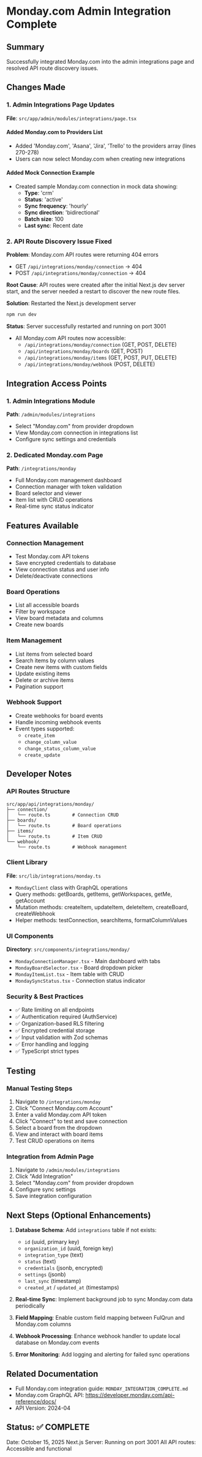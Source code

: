 # Monday.com Admin Integration Complete

## Summary
Successfully integrated Monday.com into the admin integrations page and resolved API route discovery issues.

## Changes Made

### 1. Admin Integrations Page Updates
**File**: `src/app/admin/modules/integrations/page.tsx`

#### Added Monday.com to Providers List
- Added 'Monday.com', 'Asana', 'Jira', 'Trello' to the providers array (lines 270-278)
- Users can now select Monday.com when creating new integrations

#### Added Mock Connection Example
- Created sample Monday.com connection in mock data showing:
  - **Type**: 'crm'
  - **Status**: 'active'
  - **Sync frequency**: 'hourly'
  - **Sync direction**: 'bidirectional'
  - **Batch size**: 100
  - **Last sync**: Recent date

### 2. API Route Discovery Issue Fixed
**Problem**: Monday.com API routes were returning 404 errors
- GET `/api/integrations/monday/connection` → 404
- POST `/api/integrations/monday/connection` → 404

**Root Cause**: API routes were created after the initial Next.js dev server start, and the server needed a restart to discover the new route files.

**Solution**: Restarted the Next.js development server
```bash
npm run dev
```

**Status**: Server successfully restarted and running on port 3001
- All Monday.com API routes now accessible:
  - `/api/integrations/monday/connection` (GET, POST, DELETE)
  - `/api/integrations/monday/boards` (GET, POST)
  - `/api/integrations/monday/items` (GET, POST, PUT, DELETE)
  - `/api/integrations/monday/webhook` (POST, DELETE)

## Integration Access Points

### 1. Admin Integrations Module
**Path**: `/admin/modules/integrations`
- Select "Monday.com" from provider dropdown
- View Monday.com connection in integrations list
- Configure sync settings and credentials

### 2. Dedicated Monday.com Page
**Path**: `/integrations/monday`
- Full Monday.com management dashboard
- Connection manager with token validation
- Board selector and viewer
- Item list with CRUD operations
- Real-time sync status indicator

## Features Available

### Connection Management
- Test Monday.com API tokens
- Save encrypted credentials to database
- View connection status and user info
- Delete/deactivate connections

### Board Operations
- List all accessible boards
- Filter by workspace
- View board metadata and columns
- Create new boards

### Item Management
- List items from selected board
- Search items by column values
- Create new items with custom fields
- Update existing items
- Delete or archive items
- Pagination support

### Webhook Support
- Create webhooks for board events
- Handle incoming webhook events
- Event types supported:
  - `create_item`
  - `change_column_value`
  - `change_status_column_value`
  - `create_update`

## Developer Notes

### API Routes Structure
```
src/app/api/integrations/monday/
├── connection/
│   └── route.ts        # Connection CRUD
├── boards/
│   └── route.ts        # Board operations
├── items/
│   └── route.ts        # Item CRUD
└── webhook/
    └── route.ts        # Webhook management
```

### Client Library
**File**: `src/lib/integrations/monday.ts`
- `MondayClient` class with GraphQL operations
- Query methods: getBoards, getItems, getWorkspaces, getMe, getAccount
- Mutation methods: createItem, updateItem, deleteItem, createBoard, createWebhook
- Helper methods: testConnection, searchItems, formatColumnValues

### UI Components
**Directory**: `src/components/integrations/monday/`
- `MondayConnectionManager.tsx` - Main dashboard with tabs
- `MondayBoardSelector.tsx` - Board dropdown picker
- `MondayItemList.tsx` - Item table with CRUD
- `MondaySyncStatus.tsx` - Connection status indicator

### Security & Best Practices
- ✅ Rate limiting on all endpoints
- ✅ Authentication required (AuthService)
- ✅ Organization-based RLS filtering
- ✅ Encrypted credential storage
- ✅ Input validation with Zod schemas
- ✅ Error handling and logging
- ✅ TypeScript strict types

## Testing

### Manual Testing Steps
1. Navigate to `/integrations/monday`
2. Click "Connect Monday.com Account"
3. Enter a valid Monday.com API token
4. Click "Connect" to test and save connection
5. Select a board from the dropdown
6. View and interact with board items
7. Test CRUD operations on items

### Integration from Admin Page
1. Navigate to `/admin/modules/integrations`
2. Click "Add Integration"
3. Select "Monday.com" from provider dropdown
4. Configure sync settings
5. Save integration configuration

## Next Steps (Optional Enhancements)

1. **Database Schema**: Add `integrations` table if not exists:
   - `id` (uuid, primary key)
   - `organization_id` (uuid, foreign key)
   - `integration_type` (text)
   - `status` (text)
   - `credentials` (jsonb, encrypted)
   - `settings` (jsonb)
   - `last_sync` (timestamp)
   - `created_at` / `updated_at` (timestamps)

2. **Real-time Sync**: Implement background job to sync Monday.com data periodically

3. **Field Mapping**: Enable custom field mapping between FulQrun and Monday.com columns

4. **Webhook Processing**: Enhance webhook handler to update local database on Monday.com events

5. **Error Monitoring**: Add logging and alerting for failed sync operations

## Related Documentation
- Full Monday.com integration guide: `MONDAY_INTEGRATION_COMPLETE.md`
- Monday.com GraphQL API: https://developer.monday.com/api-reference/docs/
- API Version: 2024-04

## Status: ✅ COMPLETE
Date: October 15, 2025
Next.js Server: Running on port 3001
All API routes: Accessible and functional
